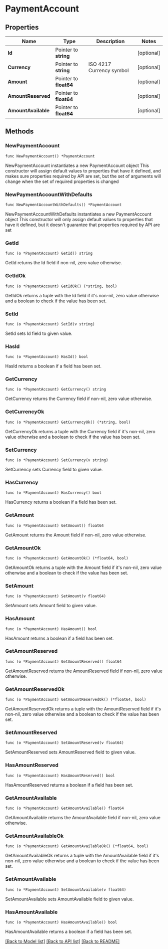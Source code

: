 # PaymentAccount

## Properties

Name | Type | Description | Notes
------------ | ------------- | ------------- | -------------
**Id** | Pointer to **string** |  | [optional] 
**Currency** | Pointer to **string** | ISO 4217 Currency symbol | [optional] 
**Amount** | Pointer to **float64** |  | [optional] 
**AmountReserved** | Pointer to **float64** |  | [optional] 
**AmountAvailable** | Pointer to **float64** |  | [optional] 

## Methods

### NewPaymentAccount

`func NewPaymentAccount() *PaymentAccount`

NewPaymentAccount instantiates a new PaymentAccount object
This constructor will assign default values to properties that have it defined,
and makes sure properties required by API are set, but the set of arguments
will change when the set of required properties is changed

### NewPaymentAccountWithDefaults

`func NewPaymentAccountWithDefaults() *PaymentAccount`

NewPaymentAccountWithDefaults instantiates a new PaymentAccount object
This constructor will only assign default values to properties that have it defined,
but it doesn't guarantee that properties required by API are set

### GetId

`func (o *PaymentAccount) GetId() string`

GetId returns the Id field if non-nil, zero value otherwise.

### GetIdOk

`func (o *PaymentAccount) GetIdOk() (*string, bool)`

GetIdOk returns a tuple with the Id field if it's non-nil, zero value otherwise
and a boolean to check if the value has been set.

### SetId

`func (o *PaymentAccount) SetId(v string)`

SetId sets Id field to given value.

### HasId

`func (o *PaymentAccount) HasId() bool`

HasId returns a boolean if a field has been set.

### GetCurrency

`func (o *PaymentAccount) GetCurrency() string`

GetCurrency returns the Currency field if non-nil, zero value otherwise.

### GetCurrencyOk

`func (o *PaymentAccount) GetCurrencyOk() (*string, bool)`

GetCurrencyOk returns a tuple with the Currency field if it's non-nil, zero value otherwise
and a boolean to check if the value has been set.

### SetCurrency

`func (o *PaymentAccount) SetCurrency(v string)`

SetCurrency sets Currency field to given value.

### HasCurrency

`func (o *PaymentAccount) HasCurrency() bool`

HasCurrency returns a boolean if a field has been set.

### GetAmount

`func (o *PaymentAccount) GetAmount() float64`

GetAmount returns the Amount field if non-nil, zero value otherwise.

### GetAmountOk

`func (o *PaymentAccount) GetAmountOk() (*float64, bool)`

GetAmountOk returns a tuple with the Amount field if it's non-nil, zero value otherwise
and a boolean to check if the value has been set.

### SetAmount

`func (o *PaymentAccount) SetAmount(v float64)`

SetAmount sets Amount field to given value.

### HasAmount

`func (o *PaymentAccount) HasAmount() bool`

HasAmount returns a boolean if a field has been set.

### GetAmountReserved

`func (o *PaymentAccount) GetAmountReserved() float64`

GetAmountReserved returns the AmountReserved field if non-nil, zero value otherwise.

### GetAmountReservedOk

`func (o *PaymentAccount) GetAmountReservedOk() (*float64, bool)`

GetAmountReservedOk returns a tuple with the AmountReserved field if it's non-nil, zero value otherwise
and a boolean to check if the value has been set.

### SetAmountReserved

`func (o *PaymentAccount) SetAmountReserved(v float64)`

SetAmountReserved sets AmountReserved field to given value.

### HasAmountReserved

`func (o *PaymentAccount) HasAmountReserved() bool`

HasAmountReserved returns a boolean if a field has been set.

### GetAmountAvailable

`func (o *PaymentAccount) GetAmountAvailable() float64`

GetAmountAvailable returns the AmountAvailable field if non-nil, zero value otherwise.

### GetAmountAvailableOk

`func (o *PaymentAccount) GetAmountAvailableOk() (*float64, bool)`

GetAmountAvailableOk returns a tuple with the AmountAvailable field if it's non-nil, zero value otherwise
and a boolean to check if the value has been set.

### SetAmountAvailable

`func (o *PaymentAccount) SetAmountAvailable(v float64)`

SetAmountAvailable sets AmountAvailable field to given value.

### HasAmountAvailable

`func (o *PaymentAccount) HasAmountAvailable() bool`

HasAmountAvailable returns a boolean if a field has been set.


[[Back to Model list]](../README.md#documentation-for-models) [[Back to API list]](../README.md#documentation-for-api-endpoints) [[Back to README]](../README.md)


